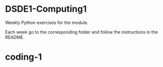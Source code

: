 # DSDE1-Computing1
Weekly Python exercises for the module.

Each week go to the corresponding folder and follow the instructions in the README.
# coding-1
